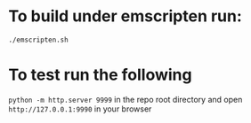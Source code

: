 # To build under emscripten run:
```./emscripten.sh```

# To test run the following
```python -m http.server 9999``` in the repo root directory and open ```http://127.0.0.1:9990``` in your browser


